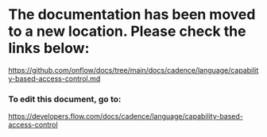 # The documentation has been moved to a new location. Please check the links below:

https://github.com/onflow/docs/tree/main/docs/cadence/language/capability-based-access-control.md

### To edit this document, go to:

https://developers.flow.com/docs/cadence/language/capability-based-access-control


